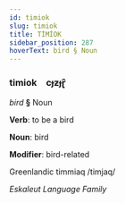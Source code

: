 ```yaml
---
id: timiok
slug: timiok
title: TİMİOK
sidebar_position: 287
hoverText: bird § Noun
---
```


### timiok&emsp;<span kind="abugida">cɟƶɟɽ̑</span>

*bird* **§** Noun

**Verb**: to be a bird

**Noun**: bird

**Modifier**: bird-related

Greenlandic timmiaq /timjaq/

*Eskaleut Language Family*